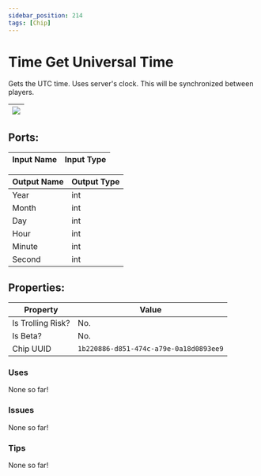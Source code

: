 ```yaml
---
sidebar_position: 214
tags: [Chip]
---
```


# Time Get Universal Time


Gets the UTC time. Uses server's clock. This will be synchronized between players.

| ![](https://images-ext-2.discordapp.net/external/MPmIaQzlEPmgGWlgi-WxBBXt0Bjv_zWPkg1y1f_sy3s/https/www.recroomcircuits.com/image/circuit/absolute-value?width=206&height=108) |
|-----|

## Ports:

| Input Name | Input Type |
|-----------|-----------|

| Output Name | Output Type |
|-----------|-----------|
| Year | int |
| Month | int |
| Day | int |
| Hour | int |
| Minute | int |
| Second | int |

## Properties:

| Property  | Value |
|-------------------|-----------|
| Is Trolling Risk? | No. |
| Is Beta? | No. |
| Chip UUID | `1b220886-d851-474c-a79e-0a18d0893ee9` |

### Uses
None so far!

### Issues
None so far!

### Tips
None so far!
